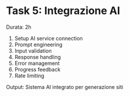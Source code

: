 # Task 5: Integrazione AI
Durata: 2h

1. Setup AI service connection
2. Prompt engineering
3. Input validation
4. Response handling
5. Error management
6. Progress feedback
7. Rate limiting

Output: Sistema AI integrato per generazione siti
